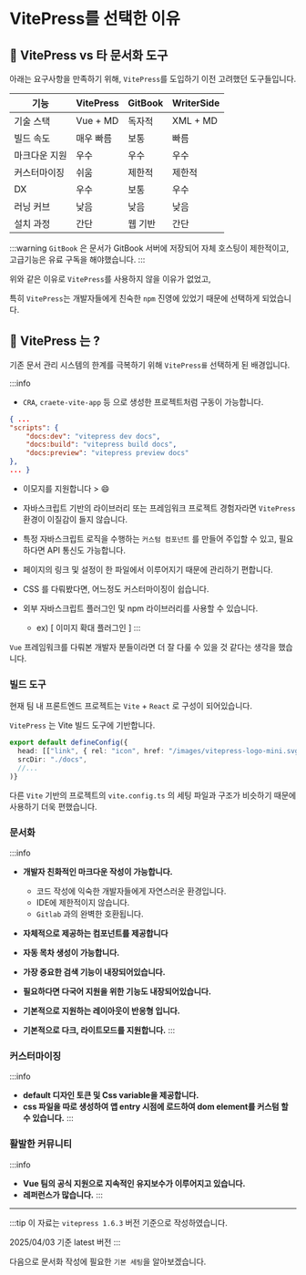 # VitePress를 선택한 이유

## 📌 VitePress vs 타 문서화 도구

아래는 요구사항을 만족하기 위해, `VitePress`를 도입하기 이전 고려했던 도구들입니다.

| 기능      | VitePress | GitBook | WriterSide |
| ------- | --------- | ------- | ---------- |
| 기술 스택   | Vue + MD  | 독자적     | XML + MD   |
| 빌드 속도   | 매우 빠름     | 보통      | 빠름         |
| 마크다운 지원 | 우수        | 우수      | 우수         |
| 커스터마이징  | 쉬움        | 제한적     | 제한적        |
| DX      | 우수        | 보통      | 우수         |
| 러닝 커브   | 낮음        | 낮음      | 낮음         |
| 설치 과정   | 간단        | 웹 기반    | 간단         |
:::warning
`GitBook` 은 문서가 GitBook 서버에 저장되어 자체 호스팅이 제한적이고,
고급기능은 유료 구독을 해야했습니다.
:::

위와 같은 이유로 `VitePress`를 사용하지 않을 이유가 없었고,

 특히 `VitePress`는 개발자들에게 친숙한 `npm` 진영에 있었기 때문에 선택하게 되었습니다.





## 📌 VitePress 는 ?

기존 문서 관리 시스템의 한계를 극복하기 위해 `VitePress를` 선택하게 된 배경입니다.

:::info
- `CRA`, `craete-vite-app` 등 으로 생성한 프로젝트처럼 구동이 가능합니다.

```json
{ ... 
"scripts": { 
	"docs:dev": "vitepress dev docs", 
	"docs:build": "vitepress build docs", 
	"docs:preview": "vitepress preview docs" 
}, 
... }
```

- 이모지를 지원합니다 >  :smile:
- 자바스크립트 기반의 라이브러리 또는 프레임워크 프로젝트 경험자라면 `VitePress` 환경이 이질감이 들지 않습니다.

- 특정 자바스크립트 로직을 수행하는 `커스텀 컴포넌트` 를 만들어 주입할 수 있고, 필요하다면 API 통신도 가능합니다.

- 페이지의 링크 및 설정이 한 파일에서 이루어지기 때문에 관리하기 편합니다.

- CSS 를 다뤄봤다면, 어느정도 커스터마이징이 쉽습니다.

- 외부 자바스크립트 플러그인 및 npm 라이브러리를 사용할 수 있습니다. 
	- ex) [ 이미지 확대 플러그인 ]
:::


`Vue` 프레임워크를 다뤄본 개발자 분들이라면 더 잘 다룰 수 있을 것 같다는 생각을 했습니다.

### 빌드 도구

현재 팀 내 프론트엔드 프로젝트는 `Vite` + `React` 로 구성이 되어있습니다.

`VitePress` 는 Vite 빌드 도구에 기반합니다.

```ts
export default defineConfig({
  head: [["link", { rel: "icon", href: "/images/vitepress-logo-mini.svg" }]],
  srcDir: "./docs",
  //...
)}
```

다른 `Vite` 기반의 프로젝트의 `vite.config.ts` 의 세팅 파일과 구조가 비슷하기 때문에 사용하기 더욱 편했습니다.
### 문서화

:::info
- **개발자 친화적인 마크다운 작성이 가능합니다.**

  - 코드 작성에 익숙한 개발자들에게 자연스러운 환경입니다.
  - IDE에 제한적이지 않습니다.
  - `Gitlab` 과의 완벽한 호환됩니다.
-  **자체적으로 제공하는 컴포넌트를 제공합니다**
- **자동 목차 생성이 가능합니다.**
- **가장 중요한 검색 기능이 내장되어있습니다.**
- **필요하다면 다국어 지원을 위한 기능도 내장되어있습니다.**
- **기본적으로 지원하는 레이아웃이 반응형 입니다.**
- **기본적으로 다크, 라이트모드를 지원합니다.**
:::


### 커스터마이징

:::info
- **default 디자인 토큰 및 Css variable을 제공합니다.**
- **css 파일을 따로 생성하여 앱 entry 시점에 로드하여 dom element를 커스텀 할 수 있습니다.**
:::

### 활발한 커뮤니티

:::info
- **Vue 팀의 공식 지원으로 지속적인 유지보수가 이루어지고 있습니다.**
- **레퍼런스가 많습니다.**
:::


---


:::tip
이 자료는 `vitepress 1.6.3`  버전 기준으로 작성하였습니다.

2025/04/03 기준 latest 버전
:::



 다음으로 문서화 작성에 필요한 `기본 세팅`을 알아보겠습니다.
